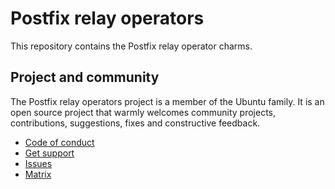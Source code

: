 # Postfix relay operators

This repository contains the Postfix relay operator charms.

## Project and community

The Postfix relay operators project is a member of the Ubuntu family. It is an
open source project that warmly welcomes community projects, contributions,
suggestions, fixes and constructive feedback.

* [Code of conduct](https://ubuntu.com/community/code-of-conduct)
* [Get support](https://discourse.charmhub.io/)
* [Issues](https://github.com/canonical/postfix-relay-operator/issues)
* [Matrix](https://matrix.to/#/#charmhub-charmdev:ubuntu.com)
